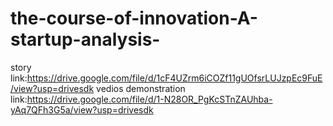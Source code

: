 # the-course-of-innovation-A-startup-analysis-
story link:https://drive.google.com/file/d/1cF4UZrm6iCOZf11gUOfsrLUJzpEc9FuE/view?usp=drivesdk
vedios demonstration link:https://drive.google.com/file/d/1-N28OR_PgKcSTnZAUhba-yAq7QFh3G5a/view?usp=drivesdk
